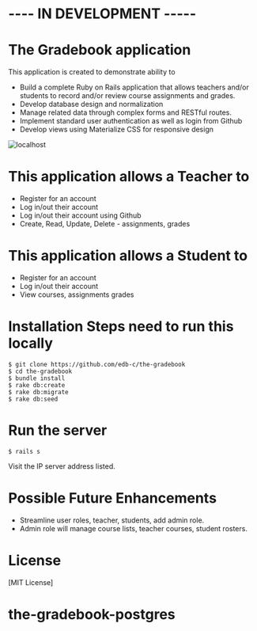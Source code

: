 # ----  IN DEVELOPMENT -----

# The Gradebook application

This application is created to demonstrate ability to
  - Build a complete Ruby on Rails application that allows teachers and/or students
  to record and/or review course assignments and grades.
  - Develop database design and normalization
  - Manage related data through complex forms and RESTful routes.
  - Implement standard user authentication as well as login from Github
  - Develop views using Materialize CSS for responsive design

![localhost](https://github.com/edb-c/the-gradebook/blob/master/homepage.png)

# This application allows a Teacher to
  - Register for an account
  - Log in/out their account
  - Log in/out their account using Github
  - Create, Read, Update, Delete - assignments, grades

# This application allows a Student to
  - Register for an account
  - Log in/out their account
  - View courses, assignments grades

# Installation Steps need to run this locally

    $ git clone https://github.com/edb-c/the-gradebook
    $ cd the-gradebook
    $ bundle install
    $ rake db:create  
    $ rake db:migrate
    $ rake db:seed

# Run the server

    $ rails s

Visit the IP server address listed.

# Possible Future Enhancements

  - Streamline user roles, teacher, students, add admin role.
  - Admin role will manage course lists, teacher courses, student rosters.

# License
[MIT License]
# the-gradebook-postgres
